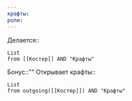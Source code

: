 ```yaml
---
крафты: 
роли:
---
```

Делается::
```dataview
List
from [[Костер]] AND "Крафты"
```
Бонус::""
Открывает крафты::
```dataview
List
from outgoing([[Костер]]) AND "Крафты"
```
